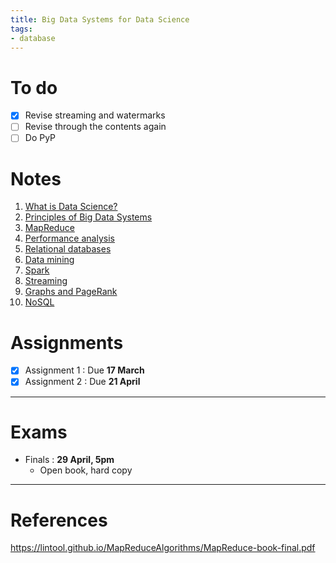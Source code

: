 ```yaml
---
title: Big Data Systems for Data Science
tags:
- database
---
```

# To do
- [x] Revise streaming and watermarks
- [ ] Revise through the contents again
- [ ] Do PyP
# Notes
1. [What is Data Science?](What%20is%20Data%20Science?.md)
2. [Principles of Big Data Systems](Principles%20of%20Big%20Data%20Systems.md)
3. [MapReduce](MapReduce.md)
4. [Performance analysis](Performance%20analysis.md)
5. [Relational databases](Relational%20databases.md)
6. [Data mining](Data%20mining.md)
7. [Spark](Spark.md)
8. [Streaming](Streaming.md)
9. [Graphs and PageRank](Graphs%20and%20PageRank.md)
10. [NoSQL](NoSQL.md)

# Assignments
- [x] Assignment 1 : Due **17 March**
- [x] Assignment 2 : Due **21 April**

---

# Exams
- Finals : **29 April, 5pm**
	- Open book, hard copy

---

# References
https://lintool.github.io/MapReduceAlgorithms/MapReduce-book-final.pdf